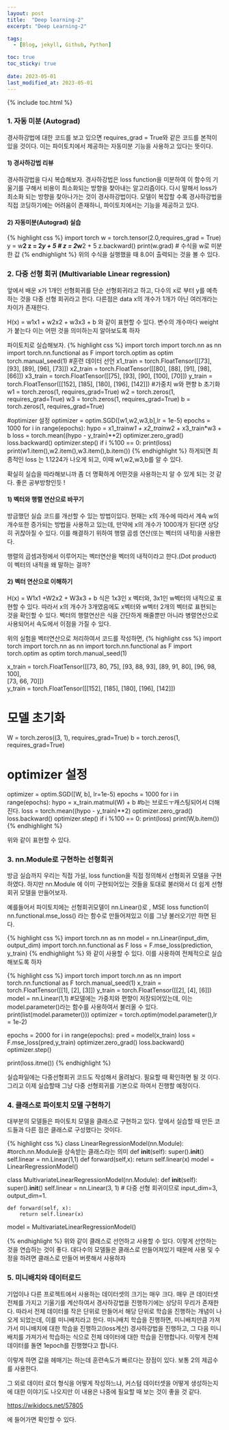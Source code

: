 ```yaml
---
layout: post
title:  "Deep learning-2"
excerpt: "Deep Learning-2"

tags:
  - [Blog, jekyll, Github, Python]

toc: true
toc_sticky: true
 
date: 2023-05-01
last_modified_at: 2023-05-01
---
```

{% include toc.html %}


### 1. 자동 미분 (Autograd)
경사하강법에 대한 코드를 보고 있으면 requires_grad = True와 같은 코드를 본적이 있을 것이다. 이는 파이토치에서 제공하는 자동미분 기능을 사용하고 있다는 뜻이다.

#### 1) 경사하강법 리뷰
경사하강법을 다시 복습해보자. 경사하강법은 loss function을 미분하여 이 함수의 기울기를 구해서 비용이 최소화되는 방향을 찾아내는 알고리즘이다.
다시 말해서 loss가 최소화 되는 방향을 찾아나가는 것이 경사하강법이다.
모델이 복잡할 수록 경사하강법을 직접 코딩하기에는 어려움이 존재하니, 파이토치에서는 기능을 제공하고 있다.

#### 2) 자동미분(Autograd) 실습
{% highlight css %} 
import torch
w = torch.tensor(2.0,requires_grad = True)
y = w**2
z = 2*y + 5 # z = 2*w**2 + 5
z.backward()
print(w.grad) # 수식을 w로 미분한 값
{% endhighlight %}
위의 수식을 실행했을 때 8.0이 출력되는 것을 볼 수 있다.

### 2. 다중 선형 회귀 (Multivariable Linear regression)
앞에서 배운 x가 1개인 선형회귀를 단순 선형회귀라고 하고, 다수의 x로 부터 y를 예측하는 것을 다중 선형 회귀라고 한다.
다른점은 data x의 개수가 1개가 아닌 여러개라는 차이가 존재한다.

H(x) = w1x1 + w2x2 + w3x3 + b
와 같이 표현할 수 있다.
변수의 개수마다 weight가 붙는다 이는 어떤 것을 의미하는지 알아보도록 하자

파이토치로 실습해보자.
{% highlight css %} 
import torch
import torch.nn as nn
import torch.nn.functional as F
import torch.optim as optim
torch.manual_seed(1)
#훈련 데이터 선언
x1_train = torch.FloatTensor([[73], [93], [89], [96], [73]])
x2_train = torch.FloatTensor([[80], [88], [91], [98], [66]])
x3_train = torch.FloatTensor([[75], [93], [90], [100], [70]])
y_train = torch.FloatTensor([[152], [185], [180], [196], [142]])
#가중치 w와 편향 b 초기화
w1 = torch.zeros(1, requires_grad=True)
w2 = torch.zeros(1, requires_grad=True)
w3 = torch.zeros(1, requires_grad=True)
b = torch.zeros(1, requires_grad=True)

#optimizer 설정
optimizer = optim.SGD([w1,w2,w3,b],lr = 1e-5)
epochs = 1000
for i in range(epochs):
    hypo = x1_train*w1 + x2_train*w2 + x3_train*w3 + b
    loss = torch.mean((hypo - y_train)**2)
    optimizer.zero_grad()
    loss.backward()
    optimizer.step()
    if i %100 == 0:
        print(loss)
print(w1.item(),w2.item(),w3.item(),b.item())
{% endhighlight %}
하게되면 최종적인 loss 는 1.1224가 나오게 되고, 이때 w1,w2,w3,b를 알 수 있다.

확실히 실습을 따라해보니까 좀 더 명확하게 어떤것을 사용하는지 알 수 있게 되는 것 같다.
좋은 공부방향인듯 !

#### 1) 벡터와 행렬 연산으로 바꾸기
방금했던 실습 코드를 개선할 수 있는 방법이있다.
현재는 x의 개수에 따라서 계속 w의 개수또한 증가되는 방법을 사용하고 있는데, 만약에 x의 개수가 1000개가 된다면 상당히 귀찮아질 수 있다. 
이를 해결하기 위하여 행렬 곱셈 연산(또는 벡터의 내적)을 사용한다.

행렬의 곱셈과정에서 이루어지는 벡터연산을 벡터의 내적이라고 한다.(Dot product) 이 벡터의 내적을 왜 말하는 걸까?

#### 2) 벡터 연산으로 이해하기
H(x) = W1x1 +W2x2 + W3x3 + b 식은
1x3인 x 벡터와, 3x1인 w벡터의 내적으로 표현할 수 있다. 따라서 x의 개수가 3개였음에도 x벡터와 w벡터 2개의 벡터로 표현되는 것을 확인할 수 있다.
벡터의 행렬연산은 식을 간단하게 해줄뿐만 아니라 병렬연산으로 사용되어서 속도에서 이점을 가질 수 있다.

위의 실험을 벡터연산으로 처리하여서 코드를 작성하면,
{% highlight css %} 
import torch
import torch.nn as nn
import torch.nn.functional as F
import torch.optim as optim
torch.manual_seed(1)

x_train  =  torch.FloatTensor([[73,  80,  75], 
                               [93,  88,  93], 
                               [89,  91,  80], 
                               [96,  98,  100],   
                               [73,  66,  70]])  
y_train  =  torch.FloatTensor([[152],  [185],  [180],  [196],  [142]])

# 모델 초기화
W = torch.zeros((3, 1), requires_grad=True)
b = torch.zeros(1, requires_grad=True)
# optimizer 설정
optimizer = optim.SGD([W, b], lr=1e-5)
epochs = 1000
for i in range(epochs):
    hypo = x_train.matmul(W) + b #b는 브로드ㅜ캐스팅되어서 더해진다.
    loss = torch.mean((hypo - y_train)**2)
    optimizer.zero_grad()
    loss.backward()
    optimizer.step()
    if i %100 == 0:
        print(loss)
print(W,b.item())
{% endhighlight %}

위와 같이 표현할 수 있다.

### 3. nn.Module로 구현하는 선형회귀
방금 실습까지 우리는 직접 가설, loss function을 직접 정의해서 선형회귀 모델을 구현하였다. 하지만 nn.Module 에 이미 구현되어있는 것들을 토대로 불러와서 더 쉽게 선형회귀 모델을 만들어보자.

예를들어서 파이토치에는 선형회귀모델이 nn.Linear()로 , MSE loss function이 nn.functional.mse_loss() 라는 함수로 만들어져있고 이를 그냥 불러오기만 하면 된다. 

{% highlight css %} 
import torch.nn as nn
model = nn.Linear(input_dim, output_dim)
import torch.nn.functional as F
loss = F.mse_loss(prediction, y_train)
{% endhighlight %}
와 같이 사용할 수 있다. 이를 사용하여 전체적으로 실습해보도록 하자

{% highlight css %} 
import torch
import torch.nn as nn
import torch.nn.functional as F
torch.manual_seed(1)
x_train = torch.FloatTensor([[1], [2], [3]])
y_train = torch.FloatTensor([[2], [4], [6]])
model = nn.Linear(1,1)
#모델에는 가중치와 편향이 저장되어있는데, 이는 model.parameter()라는 함수를 사용하여서 불러올 수 있다.
print(list(model.parameter()))
optimizer = torch.optim(model.parameter(),lr = 1e-2)

epochs = 2000
for i in range(epochs):
    pred = model(x_train)
    loss = F.mse_loss(pred,y_train)
    optimizer.zero_grad()
    loss.backward()
    optimizer.step()

print(loss.itme())
{% endhighlight %}

실습파일에는 다중선형회귀 코드도 작성해서 올려놨다. 필요할 때 확인하면 될 것 이다.
그리고 이제 실습할때 그냥 다중 선형회귀를 기본으로 하여서 진행할 예정이다.

### 4. 클래스로 파이토치 모델 구현하기
대부분의 모델들은 파이토치 모델을 클래스로 구현하고 있다. 앞에서 실습할 때 만든 코드들과 다른 점은 클래스로 구성했다는 것이다.

{% highlight css %} 
class LinearRegressionModel(nn.Module): #torch.nn.Module을 상속받는 클래스라는 의미
    def __init__(self):
        super().__init__()
        self.linear = nn.Linear(1,1)
    def forward(self,x):
        return self.linear(x)
model = LinearRegressionModel()

class MultivariateLinearRegressionModel(nn.Module):
    def __init__(self):
        super().__init__()
        self.linear = nn.Linear(3, 1) # 다중 선형 회귀이므로 input_dim=3, output_dim=1.

    def forward(self, x):
        return self.linear(x)
model = MultivariateLinearRegressionModel()

{% endhighlight %}
위와 같이 클래스로 선언하고 사용할 수 있다.
이렇게 선언하는 것을 연습하는 것이 좋다. 대다수의 모델들은 클래스로 만들어져있기 때문에 사용 및 수정을 하려면 클래스로 만들어 버릇해서 사용하자

### 5. 미니배치와 데이터로드
기업이나 다른 프로젝트에서 사용하는 데이터셋의 크기는 매우 크다. 매우 큰 데이터셋 전체를 가지고 기울기를 계산하여서 경사하강법을 진행하기에는 상당히 무리가 존재한다.
따라서 전체 데이터를 작은 단위로 만들어서 해당 단위로 학습을 진행하는 개념이 나오게 되었는데, 이를 미니배치라고 한다.
미니배치 학습을 진행하면, 미니배치만큼 가져가서 미니배치에 대한 학습을 진행하고(loss계산) 경사하강법을 진행하고, 그 다음 미니배치를 가져가서 학습하는 식으로 전체 데이터에 대한 학습을 진행합니다.
이렇게 전체 데이터를 돌면 1epoch를 진행했다고 합니다.

이렇게 하면 값을 헤매기는 하는데 훈련속도가 빠르다는 장점이 있다.
보통 2의 제곱수를 사용한다.

그 외로 데이터 로더 형식을 어떻게 작성하느냐, 커스텀 데이터셋을 어떻게 생성하는지에 대한 이야기도 나오지만 이 내용은 나중에 필요할 때 보는 것이 좋을 것 같다.

https://wikidocs.net/57805

에 들어가면 확인할 수 있다.
